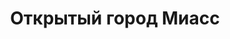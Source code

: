 ---
url: 'zhk-otkrytyi-gorod'
title: 'Открытый город Миасс'
city: 'Миасс'
titleForLayots: 'данной квартире в Открытый город Миасс'
description: ' Жилой комплекс «Открытый город» - Город впечатлений, город будущего, город, который идёт в ногу со временем и не боится меняться. Такой проект почти для 1900 жителей появится в Челябинской области в 13,5 км от Миасса. Реализует проект крупная строительная компания группа «Голос».'
year: 'Строится'
heroImage: '/public/открытый город/umnyy-gorod 1.webp'
location: 'Миасс'
buildingType: 'Монолитный'
isInProgress: 'Скоро старт продаж'

aboutSectionData: [
    {
        title: 'Спортивные и детские площадки',
        text: 'На территории расположатся универсальные спортивные и детские площадки, места для занятий футболом, баскетболом и теннисом, а также пространство для паркура и скейтпарк.',
        image: '/открытый город/leto_4.webp'
    },
    {
        title: 'Идеальное Жилье для Стильных Гурманов',
        text: 'Для тех, кто ценит роскошь и стиль, наш жилой комплекс предлагает идеальное жилье. Особенности включают современную архитектуру с уникальным и и и элегантным дизайном, который добавляет шарма и индивидуальности вашему пространству.',
        video: '/открытый город/summer.mp4'
    },
    {
        title: 'Развитая инфраструктура',
        text: 'Мы гордимся разнообразием инфраструктуры, которая создана и продолжает развиваться вокруг нашего комплекса. Рестораны, кафе, фитнес-центры и парки - здесь есть все, чтобы удовлетворить ваши потребности и желания.',
        image: '/открытый город/111.webp'
    }
]




galleryImages: ['/открытый город/image59-2-scaled-e1708074654519.webp', '/открытый город/leto_4.webp', '/открытый город/oblozhka_3 1.webp', '/открытый город/umnyy-gorod 1.webp', '/открытый город/zima-10 1.webp', '/открытый город/111.webp', '/открытый город/bi3wjyut8ae 1.webp', '/открытый город/img_0994 1.webp']
mapStatic: {
    mapLink: 'https://yandex.ru/maps/?um=constructor%3A2ef3472dc85ac2c970a28a505f4ee5c0d104188213217442c860062e2feacb7c&amp;source=constructorStatic',
    mapPath: 'https://api-maps.yandex.ru/services/constructor/1.0/static/?um=constructor%3A2ef3472dc85ac2c970a28a505f4ee5c0d104188213217442c860062e2feacb7c&amp;width=600&amp;height=450&amp;lang=ru_RU',
}
---